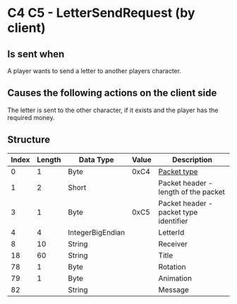 # C4 C5 - LetterSendRequest (by client)

## Is sent when

A player wants to send a letter to another players character.

## Causes the following actions on the client side

The letter is sent to the other character, if it exists and the player has the required money.

## Structure

| Index | Length | Data Type | Value | Description |
|-------|--------|-----------|-------|-------------|
| 0 | 1 |   Byte   | 0xC4  | [Packet type](PacketTypes.md) |
| 1 | 2 |    Short   |      | Packet header - length of the packet |
| 3 | 1 |    Byte   | 0xC5  | Packet header - packet type identifier |
| 4 | 4 | IntegerBigEndian |  | LetterId |
| 8 | 10 | String |  | Receiver |
| 18 | 60 | String |  | Title |
| 78 | 1 | Byte |  | Rotation |
| 79 | 1 | Byte |  | Animation |
| 82 |  | String |  | Message |